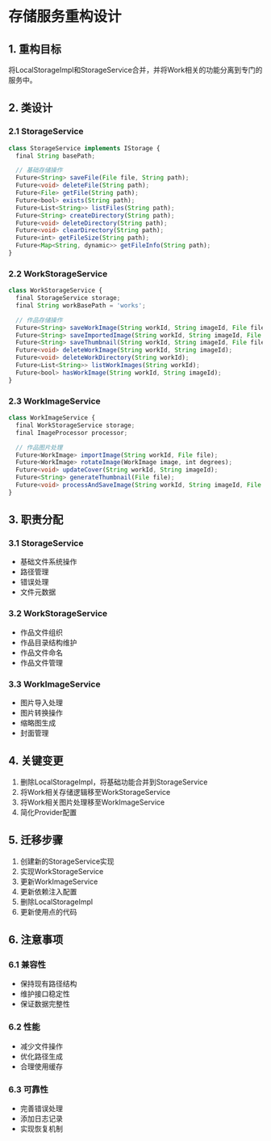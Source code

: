 # 存储服务重构设计

## 1. 重构目标

将LocalStorageImpl和StorageService合并，并将Work相关的功能分离到专门的服务中。

## 2. 类设计

### 2.1 StorageService

```typescript
class StorageService implements IStorage {
  final String basePath;

  // 基础存储操作
  Future<String> saveFile(File file, String path);
  Future<void> deleteFile(String path);
  Future<File> getFile(String path);
  Future<bool> exists(String path);
  Future<List<String>> listFiles(String path);
  Future<String> createDirectory(String path);
  Future<void> deleteDirectory(String path);
  Future<void> clearDirectory(String path);
  Future<int> getFileSize(String path);
  Future<Map<String, dynamic>> getFileInfo(String path);
}
```

### 2.2 WorkStorageService

```typescript
class WorkStorageService {
  final StorageService storage;
  final String workBasePath = 'works';

  // 作品存储操作
  Future<String> saveWorkImage(String workId, String imageId, File file);
  Future<String> saveImportedImage(String workId, String imageId, File file);
  Future<String> saveThumbnail(String workId, String imageId, File file);
  Future<void> deleteWorkImage(String workId, String imageId);
  Future<void> deleteWorkDirectory(String workId);
  Future<List<String>> listWorkImages(String workId);
  Future<bool> hasWorkImage(String workId, String imageId);
}
```

### 2.3 WorkImageService

```typescript
class WorkImageService {
  final WorkStorageService storage;
  final ImageProcessor processor;

  // 作品图片处理
  Future<WorkImage> importImage(String workId, File file);
  Future<WorkImage> rotateImage(WorkImage image, int degrees);
  Future<void> updateCover(String workId, String imageId);
  Future<String> generateThumbnail(File file);
  Future<void> processAndSaveImage(String workId, String imageId, File file);
}
```

## 3. 职责分配

### 3.1 StorageService

- 基础文件系统操作
- 路径管理
- 错误处理
- 文件元数据

### 3.2 WorkStorageService

- 作品文件组织
- 作品目录结构维护
- 作品文件命名
- 作品文件管理

### 3.3 WorkImageService

- 图片导入处理
- 图片转换操作
- 缩略图生成
- 封面管理

## 4. 关键变更

1. 删除LocalStorageImpl，将基础功能合并到StorageService
2. 将Work相关存储逻辑移至WorkStorageService
3. 将Work相关图片处理移至WorkImageService
4. 简化Provider配置

## 5. 迁移步骤

1. 创建新的StorageService实现
2. 实现WorkStorageService
3. 更新WorkImageService
4. 更新依赖注入配置
5. 删除LocalStorageImpl
6. 更新使用点的代码

## 6. 注意事项

### 6.1 兼容性

- 保持现有路径结构
- 维护接口稳定性
- 保证数据完整性

### 6.2 性能

- 减少文件操作
- 优化路径生成
- 合理使用缓存

### 6.3 可靠性

- 完善错误处理
- 添加日志记录
- 实现恢复机制
